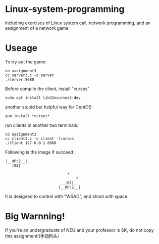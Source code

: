 # Linux-system-programming
including exercises of Linux system call, network programming, and an assignment of a network game

# Useage
To try out the game:
```
cd assignment3
cc server3.c -o server
./server 8080
```
Before compile the client, install "curses"
```
sudo apt install lib32ncurses5-dev
```
another stupid but helpful way for CentOS:
```
yum install *curses*
```
run clients in another two terminals:
```
cd assignment3
cc client3.c -o client -lcurses
./client 127.0.0.1 8080
```
Following is the image if succeed :
```
|__HP:2__|
   |02|

                            *
                                *
                         __|02|__
                        |__HP:2__|
```
It is designed to control with "WSAD", and shoot with space.

# Big Warnning!
If you're an undergraduate of NEU and your professor is SK, do not copy this assignment!(手动狗头)